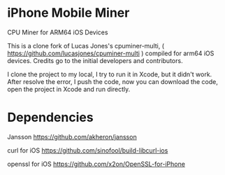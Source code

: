 # iPhone Mobile Miner
CPU Miner for ARM64 iOS Devices

This is a clone fork of Lucas Jones's cpuminer-multi, ( https://github.com/lucasjones/cpuminer-multi ) compiled for arm64 iOS devices. Credits go to the initial developers and contributors.

I clone the project to my local, I try to run it in Xcode, but it didn't work. After resolve the error, I push the code, now you can download the code, open the project in Xcode and run directly.

# Dependencies

Jansson
https://github.com/akheron/jansson

curl for iOS
https://github.com/sinofool/build-libcurl-ios

openssl for iOS
https://github.com/x2on/OpenSSL-for-iPhone


 



